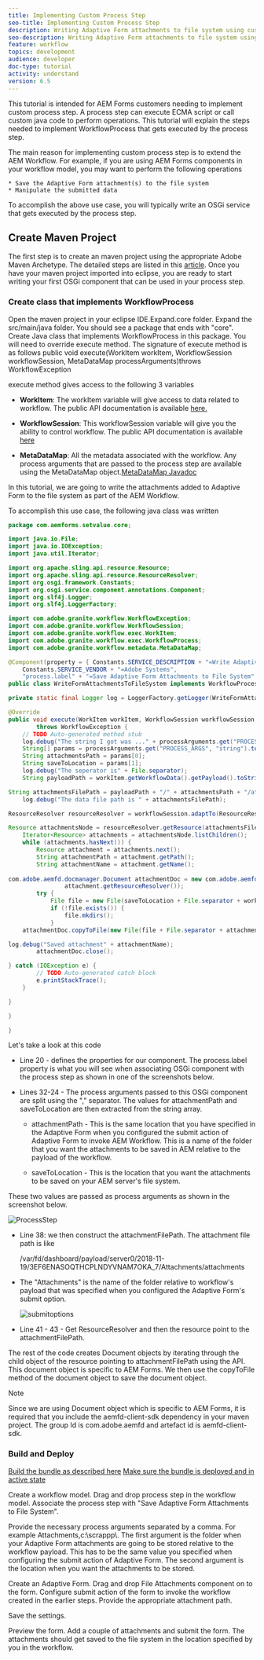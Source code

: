 ```yaml
---
title: Implementing Custom Process Step
seo-title: Implementing Custom Process Step
description: Writing Adaptive Form attachments to file system using custom process step
seo-description: Writing Adaptive Form attachments to file system using custom process step
feature: workflow
topics: development
audience: developer
doc-type: tutorial
activity: understand
version: 6.5
---
```



This tutorial is intended for AEM Forms customers needing to implement custom process step. A process step can execute ECMA script or call custom java code to perform operations. This tutorial will explain the steps needed to implement WorkflowProcess that gets executed by the process step.

The main reason for implementing custom process step is to extend the AEM Workflow. For example, if you are using AEM Forms components in your workflow model, you may want to perform the following operations

    * Save the Adaptive Form attachment(s) to the file system
    * Manipulate the submitted data

To accomplish the above use case, you will typically write an OSGi service that gets executed by the process step.

## Create Maven Project

The first step is to create an maven project using the appropriate Adobe Maven Archetype. The detailed steps are listed in this [article](https://helpx.adobe.com/experience-manager/using/maven_arch13.html). Once you have your maven project imported into eclipse, you are ready to start writing your first OSGi component that can be used in your process step.


### Create class that implements WorkflowProcess

Open the maven project in your eclipse IDE.Expand<projectname>.core folder. Expand the src/main/java folder. You should see a package that ends with "core". Create Java class that implements WorkflowProcess in this package. You will need to override execute method. The signature of execute method is as follows
public void execute(WorkItem workItem, WorkflowSession workflowSession, MetaDataMap processArguments)throws WorkflowException 

execute method gives access to the following 3 variables

* **WorkItem**: The workItem variable will give access to data related to workflow. The public API documentation is available [here.](https://helpx.adobe.com/experience-manager/6-3/sites/developing/using/reference-materials/diff-previous/changes/com.adobe.granite.workflow.WorkflowSession.html)

* **WorkflowSession**: This workflowSession variable will give you the ability to control workflow. The public API documentation is available [here](https://helpx.adobe.com/experience-manager/6-3/sites/developing/using/reference-materials/diff-previous/changes/com.adobe.granite.workflow.WorkflowSession.html)

* **MetaDataMap**: All the metadata associated with the workflow. Any process arguments that are passed to the process step are available using the MetaDataMap object.[MetaDataMap Javadoc](https://helpx.adobe.com/experience-manager/6-5/sites/developing/using/reference-materials/javadoc/com/adobe/granite/workflow/metadata/MetaDataMap.html)

In this tutorial, we are going to write the attachments added to Adaptive Form to the file system as part of the AEM Workflow.

To accomplish this use case, the following java class was written

``` java {.line-numbers}
package com.aemforms.setvalue.core;

import java.io.File;
import java.io.IOException;
import java.util.Iterator;

import org.apache.sling.api.resource.Resource;
import org.apache.sling.api.resource.ResourceResolver;
import org.osgi.framework.Constants;
import org.osgi.service.component.annotations.Component;
import org.slf4j.Logger;
import org.slf4j.LoggerFactory;

import com.adobe.granite.workflow.WorkflowException;
import com.adobe.granite.workflow.WorkflowSession;
import com.adobe.granite.workflow.exec.WorkItem;
import com.adobe.granite.workflow.exec.WorkflowProcess;
import com.adobe.granite.workflow.metadata.MetaDataMap;

@Component(property = { Constants.SERVICE_DESCRIPTION + "=Write Adaptive Form Attachments to File System",
    Constants.SERVICE_VENDOR + "=Adobe Systems",
    "process.label" + "=Save Adaptive Form Attachments to File System" })
public class WriteFormAttachmentsToFileSystem implements WorkflowProcess {

private static final Logger log = LoggerFactory.getLogger(WriteFormAttachmentsToFileSystem.class);

@Override
public void execute(WorkItem workItem, WorkflowSession workflowSession, MetaDataMap processArguments)
        throws WorkflowException {
    // TODO Auto-generated method stub
    log.debug("The string I got was ..." + processArguments.get("PROCESS_ARGS", "string").toString());
    String[] params = processArguments.get("PROCESS_ARGS", "string").toString().split(",");
    String attachmentsPath = params[0];
    String saveToLocation = params[1];
    log.debug("The seperator is" + File.separator);
    String payloadPath = workItem.getWorkflowData().getPayload().toString();

String attachmentsFilePath = payloadPath + "/" + attachmentsPath + "/attachments";
    log.debug("The data file path is " + attachmentsFilePath);

ResourceResolver resourceResolver = workflowSession.adaptTo(ResourceResolver.class);

Resource attachmentsNode = resourceResolver.getResource(attachmentsFilePath);
    Iterator<Resource> attachments = attachmentsNode.listChildren();
    while (attachments.hasNext()) {
        Resource attachment = attachments.next();
        String attachmentPath = attachment.getPath();
        String attachmentName = attachment.getName();
 
com.adobe.aemfd.docmanager.Document attachmentDoc = new com.adobe.aemfd.docmanager.Document(attachmentPath,
                attachment.getResourceResolver());
        try {
            File file = new File(saveToLocation + File.separator + workItem.getId());
            if (!file.exists()) {
                file.mkdirs();
            }
    attachmentDoc.copyToFile(new File(file + File.separator + attachmentName));

log.debug("Saved attachment" + attachmentName);
        attachmentDoc.close();

} catch (IOException e) {
        // TODO Auto-generated catch block
        e.printStackTrace();
    }

}

}

}

```

Let's take a look at this code

* Line 20 -  defines the properties for our component. The process.label property is what you will see when associating OSGi component with the process step as shown in one of the screenshots below.

* Lines 32-24 - The process arguments passed to this OSGi component are split using the "," separator. The values for attachmentPath and saveToLocation are then extracted from the string array.

    * attachmentPath - This is the same location that you have specified in the Adaptive Form when you configured the submit action of Adaptive Form to invoke AEM Workflow. This is a name of the folder that you want the attachments to be saved in AEM relative to the payload of the workflow.

    * saveToLocation - This is the location that you want the attachments to be saved on your AEM server's file system.

These two values are passed as process arguments as shown in the screenshot below.

![ProcessStep](assets/implement-process-step.gif)


* Line 38: we then construct the attachmentFilePath. The attachment file path is like

    /var/fd/dashboard/payload/server0/2018-11-19/3EF6ENASOQTHCPLNDYVNAM7OKA_7/Attachments/attachments

* The "Attachments" is the name of the folder relative to workflow's payload that was specified when you configured the Adaptive Form's submit option.

    ![submitoptions](assets/af-submit-options.gif)

* Line 41 - 43 - Get ResourceResolver and then the resource point to the attachmentFilePath.

The rest of the code creates Document objects by iterating through the child object of the resource pointing to attachmentFilePath using the API. This document object is specific to AEM Forms. We then use the copyToFile method of the document object to save the document object.

>[!NOTE]
Since we are using Document object which is specific to AEM Forms, it is required that you include the aemfd-client-sdk dependency in your maven project. The group Id is com.adobe.aemfd and artefact id is aemfd-client-sdk.

### Build and Deploy

[Build the bundle as described here](https://helpx.adobe.com/experience-manager/using/maven_arch13.html#BuildtheOSGibundleusingMaven)
[Make sure the bundle is deployed and in active state](http://localhost:450/system/console/bundles)

Create a workflow model. Drag and drop process step in the workflow model. Associate the process step with "Save Adaptive Form Attachments to File System".

Provide the necessary process arguments separated by a comma. For example Attachments,c:\\scrappp\\. The first argument is the folder when your Adaptive Form attachments are going to be stored relative to the workflow payload. This has to be the same value you specified when configuring the submit action of Adaptive Form. The second argument is the location when you want the attachments to be stored.

Create an Adaptive Form. Drag and drop File Attachments component on to the form. Configure submit action of the form to invoke the workflow created in the earlier steps. Provide the appropriate attachment path.

Save the settings.

Preview the form. Add a couple of attachments and submit the form. The attachments should get saved to the file system in the location specified by you in the workflow.

